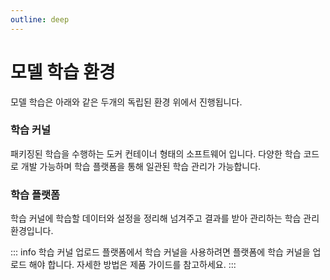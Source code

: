 ```yaml
---
outline: deep
---
```

# 모델 학습 환경
모델 학습은 아래와 같은 두개의 독립된 환경 위에서 진행됩니다.

### 학습 커널
패키징된 학습을 수행하는 도커 컨테이너 형태의 소프트웨어 입니다.
다양한 학습 코드로 개발 가능하며 학습 플랫폼을 통해 일관된 학습 관리가 가능합니다.

### 학습 플랫폼
학습 커널에 학습할 데이터와 설정을 정리해 넘겨주고 결과를 받아 관리하는 학습 관리 환경입니다.

::: info 학습 커널 업로드
플랫폼에서 학습 커널을 사용하려면 플랫폼에 학습 커널을 업로드 해야 합니다. 자세한 방법은 제품 가이드를 참고하세요.
:::